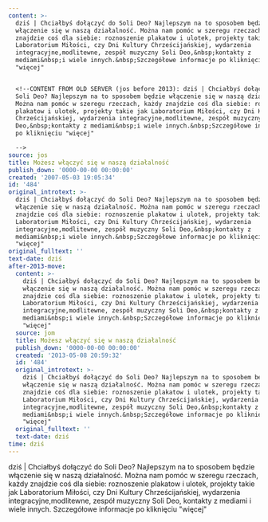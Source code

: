 ```yaml
---
content: >-
  dziś | Chciałbyś dołączyć do Soli Deo? Najlepszym na to sposobem będzie
  włączenie się w naszą działalność. Można nam pomóc w szeregu rzeczach, każdy
  znajdzie coś dla siebie: roznoszenie plakatow i ulotek, projekty takie jak
  Laboratorium Miłości, czy Dni Kultury Chrześcijańskiej, wydarzenia
  integracyjne,modlitewne, zespół muzyczny Soli Deo,&nbsp;kontakty z
  mediami&nbsp;i wiele innych.&nbsp;Szczegółowe informacje po kliknięciu
  "więcej"


  <!--CONTENT FROM OLD SERVER (jos before 2013): dziś | Chciałbyś dołączyć do
  Soli Deo? Najlepszym na to sposobem będzie włączenie się w naszą działalność.
  Można nam pomóc w szeregu rzeczach, każdy znajdzie coś dla siebie: roznoszenie
  plakatow i ulotek, projekty takie jak Laboratorium Miłości, czy Dni Kultury
  Chrześcijańskiej, wydarzenia integracyjne,modlitewne, zespół muzyczny Soli
  Deo,&nbsp;kontakty z mediami&nbsp;i wiele innych.&nbsp;Szczegółowe informacje
  po kliknięciu "więcej"

  -->
source: jos
title: Możesz włączyć się w naszą działalność
publish_down: '0000-00-00 00:00:00'
created: '2007-05-03 19:05:34'
id: '484'
original_introtext: >-
  dziś | Chciałbyś dołączyć do Soli Deo? Najlepszym na to sposobem będzie
  włączenie się w naszą działalność. Można nam pomóc w szeregu rzeczach, każdy
  znajdzie coś dla siebie: roznoszenie plakatow i ulotek, projekty takie jak
  Laboratorium Miłości, czy Dni Kultury Chrześcijańskiej, wydarzenia
  integracyjne,modlitewne, zespół muzyczny Soli Deo,&nbsp;kontakty z
  mediami&nbsp;i wiele innych.&nbsp;Szczegółowe informacje po kliknięciu
  "więcej"
original_fulltext: ''
text-date: dziś
after-2013-move:
  content: >-
    dziś | Chciałbyś dołączyć do Soli Deo? Najlepszym na to sposobem będzie
    włączenie się w naszą działalność. Można nam pomóc w szeregu rzeczach, każdy
    znajdzie coś dla siebie: roznoszenie plakatow i ulotek, projekty takie jak
    Laboratorium Miłości, czy Dni Kultury Chrześcijańskiej, wydarzenia
    integracyjne,modlitewne, zespół muzyczny Soli Deo,&nbsp;kontakty z
    mediami&nbsp;i wiele innych.&nbsp;Szczegółowe informacje po kliknięciu
    "więcej"
  source: jom
  title: Możesz włączyć się w naszą działalność
  publish_down: '0000-00-00 00:00:00'
  created: '2013-05-08 20:59:32'
  id: '484'
  original_introtext: >-
    dziś | Chciałbyś dołączyć do Soli Deo? Najlepszym na to sposobem będzie
    włączenie się w naszą działalność. Można nam pomóc w szeregu rzeczach, każdy
    znajdzie coś dla siebie: roznoszenie plakatow i ulotek, projekty takie jak
    Laboratorium Miłości, czy Dni Kultury Chrześcijańskiej, wydarzenia
    integracyjne,modlitewne, zespół muzyczny Soli Deo,&nbsp;kontakty z
    mediami&nbsp;i wiele innych.&nbsp;Szczegółowe informacje po kliknięciu
    "więcej"
  original_fulltext: ''
  text-date: dziś
time: dziś
---
```

dziś | Chciałbyś dołączyć do Soli Deo? Najlepszym na to sposobem będzie włączenie się w naszą działalność. Można nam pomóc w szeregu rzeczach, każdy znajdzie coś dla siebie: roznoszenie plakatow i ulotek, projekty takie jak Laboratorium Miłości, czy Dni Kultury Chrześcijańskiej, wydarzenia integracyjne,modlitewne, zespół muzyczny Soli Deo,&nbsp;kontakty z mediami&nbsp;i wiele innych.&nbsp;Szczegółowe informacje po kliknięciu "więcej"

<!--CONTENT FROM OLD SERVER (jos before 2013): dziś | Chciałbyś dołączyć do Soli Deo? Najlepszym na to sposobem będzie włączenie się w naszą działalność. Można nam pomóc w szeregu rzeczach, każdy znajdzie coś dla siebie: roznoszenie plakatow i ulotek, projekty takie jak Laboratorium Miłości, czy Dni Kultury Chrześcijańskiej, wydarzenia integracyjne,modlitewne, zespół muzyczny Soli Deo,&nbsp;kontakty z mediami&nbsp;i wiele innych.&nbsp;Szczegółowe informacje po kliknięciu "więcej"
-->

<!--{{json:{"created_date":"2007-05-03 19:05:34","publish_down":"0000-00-00 00:00:00","id":"484"}}}-->